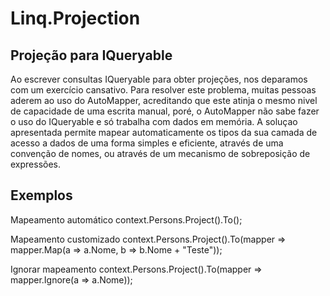 # Linq.Projection

## Projeção para IQueryable

Ao escrever consultas IQueryable para obter projeções, nos deparamos com um exercício cansativo. Para resolver este problema, muitas pessoas aderem ao uso do AutoMapper, acreditando que este atinja o mesmo nivel de capacidade de uma escrita manual, poré, o AutoMapper não sabe fazer o uso do IQueryable e só trabalha com dados em memória. A soluçao apresentada permite mapear automaticamente os tipos da sua camada de acesso a dados de uma forma simples e eficiente, através de uma convenção de nomes, ou através de um mecanismo de sobreposição de expressões.

## Exemplos

Mapeamento automático
context.Persons.Project().To<PersonDTO>();

Mapeamento customizado
context.Persons.Project().To<PersonDTO>(mapper => mapper.Map(a => a.Nome, b => b.Nome + "Teste"));

Ignorar mapeamento
context.Persons.Project().To<PersonDTO>(mapper => mapper.Ignore(a => a.Nome));
